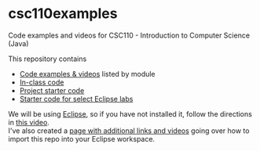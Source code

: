 # csc110examples

Code examples and videos for CSC110 - Introduction to Computer Science (Java)

This repository contains

- [Code examples & videos](./csc110examples/src/videoexamples) listed by module
- [In-class code](./csc110examples/src/classexamples)
- [Project starter code](./csc110examples/src/projects)
- [Starter code for select Eclipse labs](./csc110examples/src/labs)

We will be using [Eclipse](https://www.eclipse.org/downloads/), so if you have not installed it, follow the directions in [this video](https://www.youtube.com/watch?v=cBschByBEyo).  
I've also created a [page with additional links and videos](https://github.com/wadehuber/codeexamples/blob/master/programming/eclipse_setup.md) going over how to import this repo into your Eclipse workspace.  
